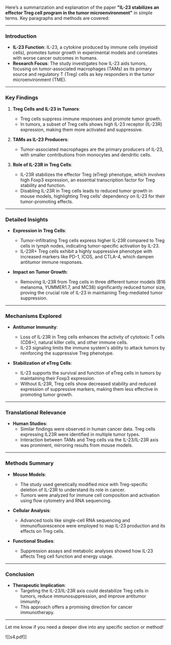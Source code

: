 Here’s a summarization and explanation of the paper **"IL-23 stabilizes an effector Treg cell program in the tumor microenvironment"** in simple terms. Key paragraphs and methods are covered:

---

### **Introduction**

- **IL-23 Function**: IL-23, a cytokine produced by immune cells (myeloid cells), promotes tumor growth in experimental models and correlates with worse cancer outcomes in humans.
- **Research Focus**: The study investigates how IL-23 aids tumors, focusing on tumor-associated macrophages (TAMs) as its primary source and regulatory T (Treg) cells as key responders in the tumor microenvironment (TME).

---

### **Key Findings**

1. **Treg Cells and IL-23 in Tumors**:
    
    - Treg cells suppress immune responses and promote tumor growth.
    - In tumors, a subset of Treg cells shows high IL-23 receptor (IL-23R) expression, making them more activated and suppressive.
2. **TAMs as IL-23 Producers**:
    
    - Tumor-associated macrophages are the primary producers of IL-23, with smaller contributions from monocytes and dendritic cells.
3. **Role of IL-23R in Treg Cells**:
    
    - IL-23R stabilizes the effector Treg (eTreg) phenotype, which involves high Foxp3 expression, an essential transcription factor for Treg stability and function.
    - Disabling IL-23R in Treg cells leads to reduced tumor growth in mouse models, highlighting Treg cells' dependency on IL-23 for their tumor-promoting effects.

---

### **Detailed Insights**

- **Expression in Treg Cells**:
    
    - Tumor-infiltrating Treg cells express higher IL-23R compared to Treg cells in lymph nodes, indicating tumor-specific activation by IL-23.
    - IL-23R+ Treg cells exhibit a highly suppressive phenotype with increased markers like PD-1, ICOS, and CTLA-4, which dampen antitumor immune responses.
- **Impact on Tumor Growth**:
    
    - Removing IL-23R from Treg cells in three different tumor models (B16 melanoma, YUMMER1.7, and MC38) significantly reduced tumor size, proving the crucial role of IL-23 in maintaining Treg-mediated tumor suppression.

---

### **Mechanisms Explored**

- **Antitumor Immunity**:
    
    - Loss of IL-23R in Treg cells enhances the activity of cytotoxic T cells (CD8+), natural killer cells, and other immune cells.
    - IL-23 signaling limits the immune system's ability to attack tumors by reinforcing the suppressive Treg phenotype.
- **Stabilization of eTreg Cells**:
    
    - IL-23 supports the survival and function of eTreg cells in tumors by maintaining their Foxp3 expression.
    - Without IL-23R, Treg cells show decreased stability and reduced expression of suppressive markers, making them less effective in promoting tumor growth.

---

### **Translational Relevance**

- **Human Studies**:
    - Similar findings were observed in human cancer data. Treg cells expressing IL23R were identified in multiple tumor types.
    - Interaction between TAMs and Treg cells via the IL-23/IL-23R axis was prominent, mirroring results from mouse models.

---

### **Methods Summary**

- **Mouse Models**:
    
    - The study used genetically modified mice with Treg-specific deletion of IL-23R to understand its role in cancer.
    - Tumors were analyzed for immune cell composition and activation using flow cytometry and RNA sequencing.
- **Cellular Analysis**:
    
    - Advanced tools like single-cell RNA sequencing and immunofluorescence were employed to map IL-23 production and its effects on Treg cells.
- **Functional Studies**:
    
    - Suppression assays and metabolic analyses showed how IL-23 affects Treg cell function and energy usage.

---

### **Conclusion**

- **Therapeutic Implication**:
    - Targeting the IL-23/IL-23R axis could destabilize Treg cells in tumors, reduce immunosuppression, and improve antitumor immunity.
    - This approach offers a promising direction for cancer immunotherapy.

---

Let me know if you need a deeper dive into any specific section or method!

![[s4.pdf]]